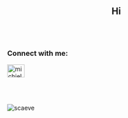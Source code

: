<h2 align="center">Hi</h2>
<br></br>
<h3 align="left">Connect with me:</h3>
<p align="left">
<a href="https://linkedin.com/in/michielvdschaaf" target="blank"><img align="center" src="https://raw.githubusercontent.com/rahuldkjain/github-profile-readme-generator/master/src/images/icons/Social/linked-in-alt.svg" alt="michielvdschaaf" height="30" width="40" /></a>
</p>
<br></br>
<p><img align="center" src="https://github-readme-stats.vercel.app/api/top-langs?username=scaeve&show_icons=true&theme=dracula&locale=en&layout=compact" alt="scaeve" /></p>
